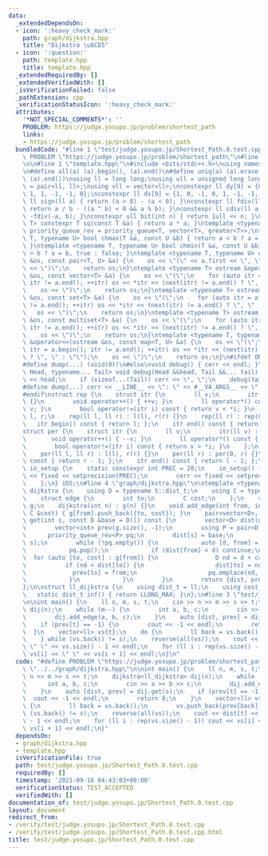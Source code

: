 ```yaml
---
data:
  _extendedDependsOn:
  - icon: ':heavy_check_mark:'
    path: graph/dijkstra.hpp
    title: "Dijkstra \u6CD5"
  - icon: ':question:'
    path: template.hpp
    title: template.hpp
  _extendedRequiredBy: []
  _extendedVerifiedWith: []
  _isVerificationFailed: false
  _pathExtension: cpp
  _verificationStatusIcon: ':heavy_check_mark:'
  attributes:
    '*NOT_SPECIAL_COMMENTS*': ''
    PROBLEM: https://judge.yosupo.jp/problem/shortest_path
    links:
    - https://judge.yosupo.jp/problem/shortest_path
  bundledCode: "#line 1 \"test/judge.yosupo.jp/Shortest_Path.0.test.cpp\"\n#define\
    \ PROBLEM \"https://judge.yosupo.jp/problem/shortest_path\"\n#line 2 \"graph/dijkstra.hpp\"\
    \n\n#line 1 \"template.hpp\"\n#include <bits/stdc++.h>\nusing namespace std;\n\
    \n#define all(a) (a).begin(), (a).end()\n#define uniq(a) (a).erase(unique(all(a)),\
    \ (a).end())\nusing ll = long long;\nusing ull = unsigned long long;\nusing pll\
    \ = pair<ll, ll>;\nusing vll = vector<ll>;\nconstexpr ll dy[9] = {0, 1, 0, -1,\
    \ 1, 1, -1, -1, 0};\nconstexpr ll dx[9] = {1, 0, -1, 0, 1, -1, -1, 1, 0};\nconstexpr\
    \ ll sign(ll a) { return (a > 0) - (a < 0); }\nconstexpr ll fdiv(ll a, ll b) {\
    \ return a / b - ((a ^ b) < 0 && a % b); }\nconstexpr ll cdiv(ll a, ll b) { return\
    \ -fdiv(-a, b); }\nconstexpr ull bit(int n) { return 1ull << n; }\ntemplate <typename\
    \ T> constexpr T sq(const T &a) { return a * a; }\ntemplate <typename T> using\
    \ priority_queue_rev = priority_queue<T, vector<T>, greater<T>>;\ntemplate <typename\
    \ T, typename U> bool chmax(T &a, const U &b) { return a < b ? a = b, true : false;\
    \ }\ntemplate <typename T, typename U> bool chmin(T &a, const U &b) { return a\
    \ > b ? a = b, true : false; }\ntemplate <typename T, typename U> ostream &operator<<(ostream\
    \ &os, const pair<T, U> &a) {\n    os << \"(\" << a.first << \", \" << a.second\
    \ << \")\";\n    return os;\n}\ntemplate <typename T> ostream &operator<<(ostream\
    \ &os, const vector<T> &a) {\n    os << \"(\";\n    for (auto itr = a.begin();\
    \ itr != a.end(); ++itr) os << *itr << (next(itr) != a.end() ? \", \" : \"\");\n\
    \    os << \")\";\n    return os;\n}\ntemplate <typename T> ostream &operator<<(ostream\
    \ &os, const set<T> &a) {\n    os << \"(\";\n    for (auto itr = a.begin(); itr\
    \ != a.end(); ++itr) os << *itr << (next(itr) != a.end() ? \", \" : \"\");\n \
    \   os << \")\";\n    return os;\n}\ntemplate <typename T> ostream &operator<<(ostream\
    \ &os, const multiset<T> &a) {\n    os << \"(\";\n    for (auto itr = a.begin();\
    \ itr != a.end(); ++itr) os << *itr << (next(itr) != a.end() ? \", \" : \"\");\n\
    \    os << \")\";\n    return os;\n}\ntemplate <typename T, typename U> ostream\
    \ &operator<<(ostream &os, const map<T, U> &a) {\n    os << \"(\";\n    for (auto\
    \ itr = a.begin(); itr != a.end(); ++itr) os << *itr << (next(itr) != a.end()\
    \ ? \", \" : \"\");\n    os << \")\";\n    return os;\n}\n#ifdef ONLINE_JUDGE\n\
    #define dump(...) (void(0))\n#else\nvoid debug() { cerr << endl; }\ntemplate <typename\
    \ Head, typename... Tail> void debug(Head &&head, Tail &&... tail) {\n    cerr\
    \ << head;\n    if (sizeof...(Tail)) cerr << \", \";\n    debug(tail...);\n}\n\
    #define dump(...) cerr << __LINE__ << \": \" << #__VA_ARGS__ << \" = \", debug(__VA_ARGS__)\n\
    #endif\nstruct rep {\n    struct itr {\n        ll v;\n        itr(ll v) : v(v)\
    \ {}\n        void operator++() { ++v; }\n        ll operator*() const { return\
    \ v; }\n        bool operator!=(itr i) const { return v < *i; }\n    };\n    ll\
    \ l, r;\n    rep(ll l, ll r) : l(l), r(r) {}\n    rep(ll r) : rep(0, r) {}\n \
    \   itr begin() const { return l; };\n    itr end() const { return r; };\n};\n\
    struct per {\n    struct itr {\n        ll v;\n        itr(ll v) : v(v) {}\n \
    \       void operator++() { --v; }\n        ll operator*() const { return v; }\n\
    \        bool operator!=(itr i) const { return v > *i; }\n    };\n    ll l, r;\n\
    \    per(ll l, ll r) : l(l), r(r) {}\n    per(ll r) : per(0, r) {}\n    itr begin()\
    \ const { return r - 1; };\n    itr end() const { return l - 1; };\n};\nstruct\
    \ io_setup {\n    static constexpr int PREC = 20;\n    io_setup() {\n        cout\
    \ << fixed << setprecision(PREC);\n        cerr << fixed << setprecision(PREC);\n\
    \    };\n} iOS;\n#line 4 \"graph/dijkstra.hpp\"\n\ntemplate <typename S> struct\
    \ dijkstra {\n    using D = typename S::dist_t;\n    using C = typename S::cost_t;\n\
    \    struct edge {\n        int to;\n        C cost;\n    };\n    vector<vector<edge>>\
    \ g;\n    dijkstra(int n) : g(n) {}\n    void add_edge(int from, int to, const\
    \ C &cost) { g[from].push_back({to, cost}); }\n    pair<vector<D>, vector<int>>\
    \ get(int s, const D &base = D()) const {\n        vector<D> dist(g.size(), S::inf());\n\
    \        vector<int> prev(g.size(), -1);\n        using P = pair<D, int>;\n  \
    \      priority_queue_rev<P> pq;\n        dist[s] = base;\n        pq.emplace(base,\
    \ s);\n        while (!pq.empty()) {\n            auto [d, from] = pq.top();\n\
    \            pq.pop();\n            if (dist[from] < d) continue;\n          \
    \  for (auto [to, cost] : g[from]) {\n                D nd = d + cost;\n     \
    \           if (nd < dist[to]) {\n                    dist[to] = nd;\n       \
    \             prev[to] = from;\n                    pq.emplace(nd, to);\n    \
    \            }\n            }\n        }\n        return {dist, prev};\n    }\n\
    };\n\nstruct ll_dijkstra {\n    using dist_t = ll;\n    using cost_t = ll;\n \
    \   static dist_t inf() { return LLONG_MAX; }\n};\n#line 3 \"test/judge.yosupo.jp/Shortest_Path.0.test.cpp\"\
    \n\nint main() {\n    ll n, m, s, t;\n    cin >> n >> m >> s >> t;\n    dijkstra<ll_dijkstra>\
    \ dij(n);\n    while (m--) {\n        int a, b, c;\n        cin >> a >> b >> c;\n\
    \        dij.add_edge(a, b, c);\n    }\n    auto [dist, prev] = dij.get(s);\n\
    \    if (prev[t] == -1) {\n        cout << -1 << endl;\n        return 0;\n  \
    \  }\n    vector<ll> vs{t};\n    do {\n        ll back = vs.back();\n        vs.push_back(prev[back]);\n\
    \    } while (vs.back() != s);\n    reverse(all(vs));\n    cout << dist[t] <<\
    \ \" \" << vs.size() - 1 << endl;\n    for (ll i : rep(vs.size() - 1)) cout <<\
    \ vs[i] << \" \" << vs[i + 1] << endl;\n}\n"
  code: "#define PROBLEM \"https://judge.yosupo.jp/problem/shortest_path\"\n#include\
    \ \"../../graph/dijkstra.hpp\"\n\nint main() {\n    ll n, m, s, t;\n    cin >>\
    \ n >> m >> s >> t;\n    dijkstra<ll_dijkstra> dij(n);\n    while (m--) {\n  \
    \      int a, b, c;\n        cin >> a >> b >> c;\n        dij.add_edge(a, b, c);\n\
    \    }\n    auto [dist, prev] = dij.get(s);\n    if (prev[t] == -1) {\n      \
    \  cout << -1 << endl;\n        return 0;\n    }\n    vector<ll> vs{t};\n    do\
    \ {\n        ll back = vs.back();\n        vs.push_back(prev[back]);\n    } while\
    \ (vs.back() != s);\n    reverse(all(vs));\n    cout << dist[t] << \" \" << vs.size()\
    \ - 1 << endl;\n    for (ll i : rep(vs.size() - 1)) cout << vs[i] << \" \" <<\
    \ vs[i + 1] << endl;\n}"
  dependsOn:
  - graph/dijkstra.hpp
  - template.hpp
  isVerificationFile: true
  path: test/judge.yosupo.jp/Shortest_Path.0.test.cpp
  requiredBy: []
  timestamp: '2021-09-16 04:43:03+09:00'
  verificationStatus: TEST_ACCEPTED
  verifiedWith: []
documentation_of: test/judge.yosupo.jp/Shortest_Path.0.test.cpp
layout: document
redirect_from:
- /verify/test/judge.yosupo.jp/Shortest_Path.0.test.cpp
- /verify/test/judge.yosupo.jp/Shortest_Path.0.test.cpp.html
title: test/judge.yosupo.jp/Shortest_Path.0.test.cpp
---
```

